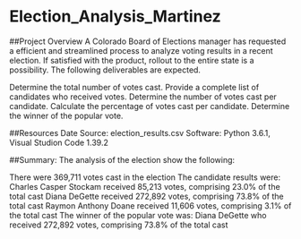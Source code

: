 # Election_Analysis_Martinez
##Project Overview
A Colorado Board of Elections manager has requested a efficient and streamlined process to analyze voting results in a recent election. If satisfied with the product, rollout to the entire state is a possibility. The following deliverables are expected.

Determine the total number of votes cast.
Provide a complete list of candidates who received votes.
Determine the number of votes cast per candidate.
Calculate the percentage of votes cast per candidate.
Determine the winner of the popular vote.

##Resources
Date Source: election_results.csv
Software: Python 3.6.1, Visual Studion Code 1.39.2

##Summary:
The analysis of the election show the following:

There were 369,711 votes cast in the election
The candidate results were:
Charles Casper Stockam received 85,213 votes, comprising 23.0% of the total cast
Diana DeGette received 272,892 votes, comprising 73.8% of the total cast
Raymon Anthony Doane received 11,606 votes, comprising 3.1% of the total cast
The winner of the popular vote was:
Diana DeGette who received 272,892 votes, comprising 73.8% of the total cast

